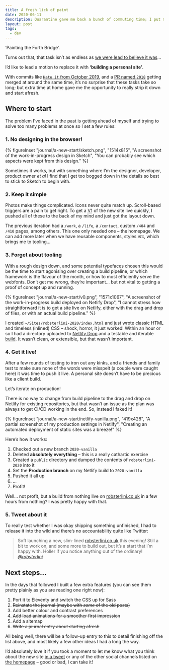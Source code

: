 ```yaml
---
title: A fresh lick of paint
date: 2020-06-11
description: Quarantine gave me back a bunch of commuting time; I put mine towards yoga and Eleventy… you are viewing the result!
layout: post
tags:
  - dev
---
```


‘Painting the Forth Bridge’.

Turns out that, that task isn’t as endless as [we were lead to believe it&nbsp;was](https://www.bbc.co.uk/news/uk-scotland-edinburgh-east-fife-14789036)…

I’d like to lead a motion to replace it with __‘building a personal site’__.

With commits like [`Hate it` from October 2019](https://github.com/robsterlini/robsterlini-frontend/commit/2d0db80d96a1f5e5978c6a09a6e3e7e6b8a97878), and a [PR named `2018`](https://github.com/robsterlini/robsterlini-frontend/pull/1) getting merged at around the same time, it’s no surprise that these tasks take so long; but extra time at home gave me the opportunity to really strip it down and start afresh.

## Where to start

The problem I've faced in the past is getting ahead of myself and trying to solve too many problems at once so I set a few rules:

### 1. No designing in the browser!

{% figureInset
  "journal/a-new-start/sketch.png",
  "1514x815",
  "A screenshot of the work-in-progress design in Sketch",
  "You can probably see which aspects were kept from this&nbsp;design."
%}

Sometimes it works, but with something where I’m the designer, developer, product owner _et al_ I find that I get too bogged down in the details so best to stick to Sketch to begin with.

### 2. Keep it simple

Photos make things complicated. Icons never quite match up. Scroll-based triggers are a pain to get right. To get a <abbr class="sc" title="version 1">V1</abbr> of the new site live quickly, I pushed all of these to the back of my mind and just got the layout down.

The previous iteration had a `/work`, a `/life`, a `/contact`, custom `/404` and `/410` pages, among others. This one only needed one – the homepage. We can add more later when we have reusable components, styles _etc_, which brings me to tooling…

### 3. Forget about tooling

With a rough design down, and some potential typefaces chosen this would be the time to start agonising over creating a build pipeline, or which framework is the flavour of the month, or how to most efficiently serve the webfonts. Don’t get me wrong, they’re important… but not vital to getting a proof of concept up and running.

{% figureInset
  "journal/a-new-start/v0.png",
  "1571x1067",
  "A screenshot of the work-in-progress build deployed on Netlify Drop",
  "I cannot stress how straightforward it is to get a site live on Netlify, either with the drag and drop of files, or with an actual build pipeline."
%}

I created `~/Sites/robsterlini-2020/index.html` and just wrote classic HTML and timeless (inlined) CSS – shock, horror, it just worked! Within an hour or so I had a directory uploaded to [Netlify Drop](https://app.netlify.com/drop) and a testable and iterable [build](https://5ee125740fe15994a7992f3f--agitated-leavitt-bb4762.netlify.app/). It wasn’t clean, or extensible, but that wasn’t important.

### 4. Get it live!

After a few rounds of testing to iron out any kinks, and a friends and family test to make sure none of the words were misspelt (a couple were caught here) it was time to push it live. A personal site doesn’t have to be precious like a client build.

Let’s iterate on production!

There is no way to change from build pipeline to the drag and drop on Netlify for existing repositories, but that wasn’t an issue as the plan was always to get CI/CD working in the end. So, instead I faked it!

{% figureInset
  "journal/a-new-start/netlify-vanilla.png",
  "419x428",
  "A partial screenshot of my production settings in Netlify",
  "Creating an automated deployment of static sites was a breeze!"
%}

Here’s how it works:

1. Checked out a new branch `2020-vanilla`
1. Deleted __absolutely everything__ – this is a really cathartic exercise
1. Created a `public` directory and dumped the contents of `robsterlini-2020` into it
1. Set the __Production branch__ on my Netlify build to `2020-vanilla`
1. Pushed it all up
1. …
1. Profit!

Well… not profit, but a build from nothing live on [robsterlini.co.uk](/) in a few hours from nothing? I was pretty happy with that.

### 5. Tweet about it

To really test whether I was okay shipping something unfinished, I had to release it into the wild and there’s no accountability quite like Twitter:

> Soft launching a new, slim-lined [robsterlini.co.uk](http://robsterlini.co.uk) this evening! Still a bit to work on, and some more to build out, but it’s a start that I’m happy with. Holler if you notice anything out of the ordinary! <cite>[@robsterlini](https://twitter.com/robsterlini/status/1270833777997160448)</cite>

## Next steps…

In the days that followed I built a few extra features (you can see them pretty plainly as you are reading one right now):

1. Port it to Eleventy and switch the CSS up for Sass
1. <del>Reinstate the journal (maybe with _some_ of the old posts)</del>
1. Add better colour and contrast preferences
1. <del>Add load animations for a smoother first impression</del>
1. Add a sitemap
1. <del>Write a journal entry about starting afresh</del>

All being well, there will be a follow-up entry to this to detail finishing off the list above, and most likely a few other ideas I had a long the way.

I’d absolutely love it if you took a moment to let me know what you think about the new site [in a tweet](https://twitter.com/robsterlini) or any of the other social channels listed on [the homepage](/) – good or bad, I can take it!
